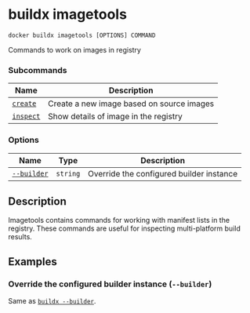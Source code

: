 # buildx imagetools

```
docker buildx imagetools [OPTIONS] COMMAND
```

<!---MARKER_GEN_START-->
Commands to work on images in registry

### Subcommands

| Name | Description |
| --- | --- |
| [`create`](buildx_imagetools_create.md) | Create a new image based on source images |
| [`inspect`](buildx_imagetools_inspect.md) | Show details of image in the registry |


### Options

| Name | Type | Description |
| --- | --- | --- |
| [`--builder`](#builder) | `string` | Override the configured builder instance |


<!---MARKER_GEN_END-->

## Description

Imagetools contains commands for working with manifest lists in the registry.
These commands are useful for inspecting multi-platform build results.

## Examples

### <a name="builder"></a> Override the configured builder instance (`--builder`)

Same as [`buildx --builder`](buildx.md#builder).
